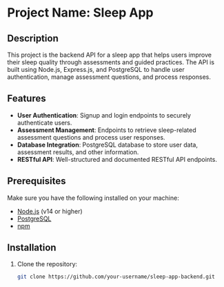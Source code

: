 # Project Name: Sleep App 

## Description

This project is the backend API for a sleep app that helps users improve their sleep quality through assessments and guided practices. The API is built using Node.js, Express.js, and PostgreSQL to handle user authentication, manage assessment questions, and process responses.

## Features

- **User Authentication**: Signup and login endpoints to securely authenticate users.
- **Assessment Management**: Endpoints to retrieve sleep-related assessment questions and process user responses.
- **Database Integration**: PostgreSQL database to store user data, assessment results, and other information.
- **RESTful API**: Well-structured and documented RESTful API endpoints.

## Prerequisites

Make sure you have the following installed on your machine:

- [Node.js](https://nodejs.org/en/) (v14 or higher)
- [PostgreSQL](https://www.postgresql.org/download/)
- [npm](https://www.npmjs.com/)

## Installation

1. Clone the repository:
   ```bash
   git clone https://github.com/your-username/sleep-app-backend.git
